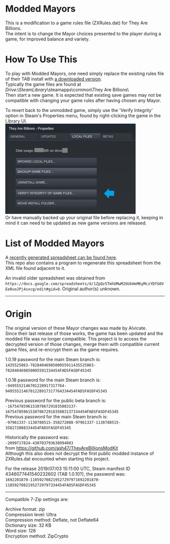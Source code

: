 # Modded Mayors

This is a modification to a game rules file (ZXRules.dat) for They Are Billions.  
The intent is to change the Mayor choices presented to the player during a game, for improved balance and variety.  

# How To Use This

To play with Modded Mayors, one need simply replace the existing rules file of their TAB install with [a downloaded version](https://github.com/DaneelTrevize/Modded-Mayors/tree/master/Releases/).  
Typically the game files are found at *Drive:\SteamLibrary*\steamapps\common\They Are Billions\  
Then start a new game. It is expected that existing save games may not be compatible with changing your game rules after having chosen any Mayor.

To revert back to the unmodded game, simply use the 'Verify Integrity' option in Steam's Properties menu, found by right-clicking the game in the Library UI.  
![Verify Integrity](https://raw.githubusercontent.com/DaneelTrevize/Modded-Mayors/master/Steam%20verify.png)  
Or have manually backed up your original file before replacing it, keeping in mind it can need to be updated as new game versions are released.

# List of Modded Mayors

A [recently generated spreadsheet can be found here](https://github.com/DaneelTrevize/Modded-Mayors/blob/master/Source/modded%20mayors%20snippet.csv).  
This repo also contains a program to regenerate this spreadsheet from the XML file found adjacent to it.

An invalid older spreadsheet was obtained from `https://docs.google.com/spreadsheets/d/1ZpQz5TmhUMwM26UkHeM6yMczYDfG0VEe0uoJPj4sxcg/edit#gid=0`. Original author(s) unknown.

----

# Origin

The original version of these Mayor changes was made by Alvicate.  
Since their last release of those works, the game has been updated and the modded file was no longer compatible. This project is to access the decrypted version of those changes, merge them with compatible current game files, and re-encrypt them as the game requires.

1.0.19 password for the main Steam branch is:  
`1435525863-7828404698500055911435525863-782840469850005591334454FADSFASDF45345`

1.0.18 password for the main Steam branch is:  
`-9495552146701228917317764-9495552146701228917317764334454FADSFASDF45345`

Previous password for the public beta branch is:  
`-167547859615307867291835083137-167547859615307867291835083137334454FADSFASDF45345`  
Previous password for the main Steam branch is:  
`-97961337-1138788515-358272088-97961337-1138788515-358272088334454FADSFASDF45345`

Historically the password was:  
`-2099717824-430703793638994083`  
from https://github.com/ash47/TheyAreBillionsModKit  
Although this also does not decrypt the first public modded instance of ZXRules.dat encounted when starting this project.

For the release 2019/07/03 15:11:00 UTC, Steam manifest ID 4346077441540232602 (TAB 1.0.10?), the password was:  
`1692201870-110592708219527297971692201870-11059270821952729797334454FADSFASDF45345`

----

Compatible 7-Zip settings are:

Archive format:		zip  
Compression level:	Ultra  
Compression method:	Deflate, not Deflate64  
Dictionary size:	32 KB  
Word size:			128  
Encryption method:	ZipCrypto  
